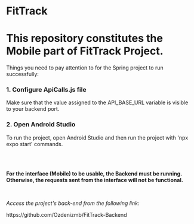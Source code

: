 # FitTrack

<h1>This repository constitutes the Mobile part of FitTrack Project.</h1>


<p>Things you need to pay attention to for the Spring project to run successfully:</p>

<h3>1. Configure ApiCalls.js file</h3>

<p>Make sure that the value assigned to the API_BASE_URL variable is visible to your backend port.</p>

<h3>2. Open Android Studio</h3>
<p>To run the project, open Android Studio and then run the project with 'npx expo start' commands.</p>

<br><br>
<p><b>For the interface (Mobile) to be usable, the Backend must be running. Otherwise, the requests sent from the interface will not be functional.</b></p>
<br>
<p><i>Access the project's back-end from the following link:</i></p>
<p>https://github.com/Ozdenizmb/FitTrack-Backend</p>